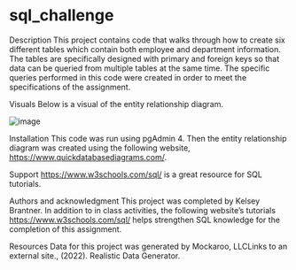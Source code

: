 # sql_challenge

Description
This project contains code that walks through how to create six different tables which contain both employee and department information. The tables are specifically designed with primary and foreign keys so that data can be queried from multiple tables at the same time. The specific queries performed in this code were created in order to meet the specifications of the assignment. 

Visuals 
Below is a visual of the entity relationship diagram. 

![image](https://user-images.githubusercontent.com/117327499/227840966-ab26f91a-bad5-481b-927f-e9d28ba78958.png)

 
Installation
This code was run using pgAdmin 4. Then the entity relationship diagram was created using the following website, https://www.quickdatabasediagrams.com/. 

Support
https://www.w3schools.com/sql/ is a great resource for SQL tutorials. 

Authors and acknowledgment
This project was completed by Kelsey Brantner. 
In addition to in class activities, the following website’s tutorials https://www.w3schools.com/sql/ helps strengthen SQL knowledge for the completion of this assignment. 

Resources 
Data for this project was generated by Mockaroo, LLCLinks to an external site., (2022). Realistic Data Generator.
